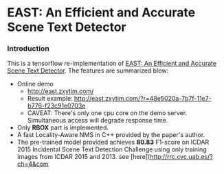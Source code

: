 # EAST: An Efficient and Accurate Scene Text Detector

### Introduction
This is a tensorflow re-implementation of [EAST: An Efficient and Accurate Scene Text Detector](https://arxiv.org/abs/1704.03155v2).
The features are summarized blow:
+ Online demo
	+ http://east.zxytim.com/
	+ Result example: http://east.zxytim.com/?r=48e5020a-7b7f-11e7-b776-f23c91e0703e
	+ CAVEAT: There's only one cpu core on the demo server. Simultaneous access will degrade response time.
+ Only **RBOX** part is implemented.
+ A fast Locality-Aware NMS in C++ provided by the paper's author.
+ The pre-trained model provided achieves **80.83** F1-score on ICDAR 2015
	Incidental Scene Text Detection Challenge using only training images from ICDAR 2015 and 2013.
  see [here](http://rrc.cvc.uab.es/?ch=4&com